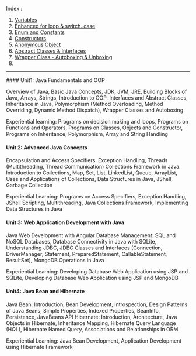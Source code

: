 
Index :

1. [Variables](obsidian://open?vault=My%20Vault&file=6.%20Main%20Notes%2FCollege%2FJAVA%2F101.%20Variables)
2. [Enhanced for loop & switch..case](obsidian://open?vault=My%20Vault&file=6.%20Main%20Notes%2FCollege%2FJAVA%2F102.%20Enhanced%20for%20%26%20switch-case)
3. [Enum and Constants](obsidian://open?vault=My%20Vault&file=6.%20Main%20Notes%2FCollege%2FJAVA%2F103.%20Enums%20and%20Constants)
4. [Constructors](obsidian://open?vault=My%20Vault&file=6.%20Main%20Notes%2FCollege%2FJAVA%2F104.%20Constructors)
5. [Anonymous Object](obsidian://open?vault=My%20Vault&file=6.%20Main%20Notes%2FCollege%2FJAVA%2F105.%20Anonymous%20Objects)
6. [Abstract Classes & Interfaces](obsidian://open?vault=My%20Vault&file=6.%20Main%20Notes%2FCollege%2FJAVA%2F106.%20Abstract%20Classes%20and%20Interfaces)
7. [Wrapper Class - Autoboxing & Unboxing](obsidian://open?vault=My%20Vault&file=6.%20Main%20Notes%2FCollege%2FJAVA%2F107.%20Wrapper%20Class%20%26%20Autoboxing%20and%20Unboxing)
8. 




<hr>
#### Unit1: Java Fundamentals and OOP

Overview of Java, Basic Java Concepts, JDK, JVM, JRE, Building Blocks of Java, Arrays, Strings, Introduction to OOP, Interfaces and Abstract Classes, Inheritance in Java, Polymorphism (Method Overloading, Method Overriding, Dynamic Method Dispatch), Wrapper Classes and Autoboxing  

Experiential learning: Programs on decision making and loops, Programs on Functions and Operators, Programs on Classes, Objects and Constructor, Programs on Inheritance, Polymorphism, Array and String Handling  

#### Unit 2: Advanced Java Concepts

Encapsulation and Access Specifiers, Exception Handling, Threads (Multithreading, Thread Communication) Collections Framework in Java: Introduction to Collections, Map, Set, List, LinkedList, Queue, ArrayList, Uses and Applications of Collections, Data Structures in Java, JShell, Garbage Collection

Experiential Learning: Programs on Access Specifiers, Exception Handling, JShell Scripting, Multithreading, Java Collections Framework, Implementing Data Structures in Java 

#### Unit 3: Web Application Development with Java

Java Web Development with Angular Database Management: SQL and NoSQL Databases, Database Connectivity in Java with SQLite, Understanding JDBC, JDBC Classes and Interfaces (Connection, DriverManager, Statement, PreparedStatement, CallableStatement, ResultSet), MongoDB Operations in Java  

Experiential Learning: Developing Database Web Application using JSP and SQLite, Developing Database Web Application using JSP and MongoDB   

#### Unit4: Java Bean and Hibernate

Java Bean: Introduction, Bean Development, Introspection, Design Patterns of Java Beans, Simple Properties, Indexed Properties, BeanInfo, Persistence, JavaBeans API Hibernate: Introduction, Architecture, Java Objects in Hibernate, Inheritance Mapping, Hibernate Query Language (HQL), Hibernate Named Query, Associations and Relationships in ORM  

Experiential Learning: Java Bean Development, Application Development using Hibernate Framework